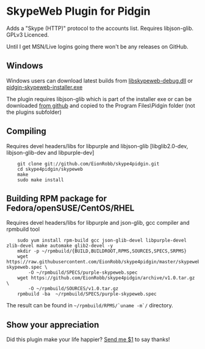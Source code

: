 SkypeWeb Plugin for Pidgin
==========================

Adds a "Skype (HTTP)" protocol to the accounts list.  Requires libjson-glib.  GPLv3 Licenced.

Until I get MSN/Live logins going there won't be any releases on GitHub.

Windows
-------
Windows users can download latest builds from [libskypeweb-debug.dll](http://eion.robbmob.com/libskypeweb-debug.dll) or [pidgin-skypeweb-installer.exe](http://eion.robbmob.com/pidgin-skypeweb-installer.exe)

The plugin requires libjson-glib which is part of the installer exe or can be downloaded [from github](https://github.com/EionRobb/skype4pidgin/raw/master/skypeweb/libjson-glib-1.0.dll) and copied to the Program Files\Pidgin folder (not the plugins subfolder)


Compiling
---------
Requires devel headers/libs for libpurple and libjson-glib [libglib2.0-dev, libjson-glib-dev and libpurple-dev]
```	
	git clone git://github.com/EionRobb/skype4pidgin.git
	cd skype4pidgin/skypeweb
	make
	sudo make install
```

Building RPM package for Fedora/openSUSE/CentOS/RHEL
---------
Requires devel headers/libs for libpurple and json-glib, gcc compiler and rpmbuild tool
```
	sudo yum install rpm-build gcc json-glib-devel libpurple-devel zlib-devel make automake glib2-devel -y
	mkdir -p ~/rpmbuild/{BUILD,BUILDROOT,RPMS,SOURCES,SPECS,SRPMS}
	wget https://raw.githubusercontent.com/EionRobb/skype4pidgin/master/skypeweb/purple-skypeweb.spec \
		-O ~/rpmbuild/SPECS/purple-skypeweb.spec
	wget https://github.com/EionRobb/skype4pidgin/archive/v1.0.tar.gz \
		-O ~/rpmbuild/SOURCES/v1.0.tar.gz
	rpmbuild -ba  ~/rpmbuild/SPECS/purple-skypeweb.spec
```
The result can be found in ``~/rpmbuild/RPMS/`uname -m`/`` directory.


Show your appreciation
----------------------
Did this plugin make your life happier?  [Send me $1](https://www.paypal.com/cgi-bin/webscr?cmd=_s-xclick&hosted_button_id=D33N5RV7FEXZU) to say thanks!

